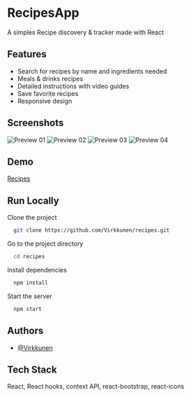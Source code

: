 
# RecipesApp

A simples Recipe discovery & tracker made with React


## Features

- Search for recipes by name and ingredients needed
- Meals & drinks recipes
- Detailed instructions with video guides
- Save favorite recipes
- Responsive design


## Screenshots

![Preview 01](./public/demo/01.png)
![Preview 02](./public/demo/02.png)
![Preview 03](./public/demo/03.png)
![Preview 04](./public/demo/04.png)


## Demo

[Recipes](https://vrkknn.net/recipes)


## Run Locally

Clone the project

```bash
  git clone https://github.com/Virkkunen/recipes.git
```

Go to the project directory

```bash
  cd recipes
```

Install dependencies

```bash
  npm install
```

Start the server

```bash
  npm start
```


## Authors

- [@Virkkunen](https://www.github.com/Virkkunen)


## Tech Stack

React, React hooks, context API, react-bootstrap, react-icons
